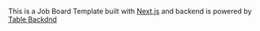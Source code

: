 This is a Job Board Template built with [Next.js](https://nextjs.org/) and backend is powered by [Table Backdnd](https://tablebackend.com)
